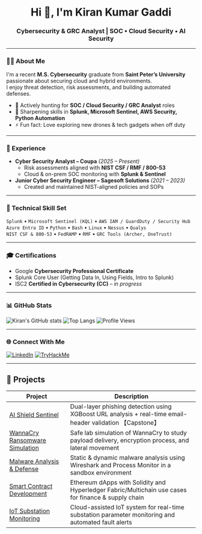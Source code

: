 <h1 align="center">Hi 👋, I'm Kiran Kumar Gaddi</h1>
<h3 align="center">Cybersecurity & GRC Analyst | SOC • Cloud Security • AI Security</h3>

---

### 👨‍💻 About Me
I'm a recent **M.S. Cybersecurity** graduate from **Saint Peter’s University** passionate about securing cloud and hybrid environments.  
I enjoy threat detection, risk assessments, and building automated defenses.

* 🔭 Actively hunting for **SOC / Cloud Security / GRC Analyst** roles  
* 🌱 Sharpening skills in **Splunk, Microsoft Sentinel, AWS Security, Python Automation**  
* ⚡ Fun fact: Love exploring new drones & tech gadgets when off duty

---

### 💼 Experience
* **Cyber Security Analyst – Coupa** *(2025 – Present)*  
  * Risk assessments aligned with **NIST CSF / RMF / 800-53**
  * Cloud & on-prem SOC monitoring with **Splunk & Sentinel**
* **Junior Cyber Security Engineer – Sagesoft Solutions** *(2021 – 2023)*  
  * Created and maintained NIST-aligned policies and SOPs

---

### 🧰 Technical Skill Set
`Splunk` • `Microsoft Sentinel (KQL)` • `AWS IAM / GuardDuty / Security Hub`  
`Azure Entra ID` • `Python` • `Bash` • `Linux` • `Nessus` • `Qualys`  
`NIST CSF & 800-53` • `FedRAMP` • `RMF` • `GRC Tools (Archer, OneTrust)`

---

### 🎓 Certifications
* Google **Cybersecurity Professional Certificate**  
* Splunk Core User (Getting Data In, Using Fields, Intro to Splunk)  
* ISC2 **Certified in Cybersecurity (CC)** – *in progress*

---

### 📊 GitHub Stats
![Kiran's GitHub stats](https://github-readme-stats.vercel.app/api?username=Kirankumar2887138&show_icons=true&theme=radical)
![Top Langs](https://github-readme-stats.vercel.app/api/top-langs/?username=Kirankumar2887138&layout=compact&theme=radical)
![Profile Views](https://komarev.com/ghpvc/?username=Kirankumar2887138&color=blue)

---

### 🌐 Connect With Me
[![LinkedIn](https://img.shields.io/badge/LinkedIn-Kiran%20Kumar%20Gaddi-blue?logo=linkedin)](https://www.linkedin.com/in/kirangaddi1119)
[![TryHackMe](https://img.shields.io/badge/TryHackMe-Kirankumar018-red?logo=tryhackme)](https://tryhackme.com/p/Kirankumar018)

---

## 🚀 Projects

| Project | Description |
|--------|------------|
| [AI Shield Sentinel](https://github.com/Kirankumar2887138/ai-shield-sentinel) | Dual-layer phishing detection using XGBoost URL analysis + real-time email-header validation 【Capstone】 |
| [WannaCry Ransomware Simulation](https://github.com/Kirankumar2887138/wannacry-ransomware-simulation) | Safe lab simulation of WannaCry to study payload delivery, encryption process, and lateral movement |
| [Malware Analysis & Defense](https://github.com/Kirankumar2887138/malware-analysis-defense) | Static & dynamic malware analysis using Wireshark and Process Monitor in a sandbox environment |
| [Smart Contract Development](https://github.com/Kirankumar2887138/smart-contract-development) | Ethereum dApps with Solidity and Hyperledger Fabric/Multichain use cases for finance & supply chain |
| [IoT Substation Monitoring](https://github.com/Kirankumar2887138/iot-substation-monitoring) | Cloud-assisted IoT system for real-time substation parameter monitoring and automated fault alerts |


